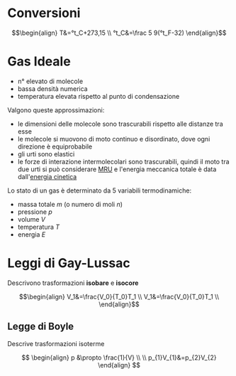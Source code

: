 # Conversioni
$$\begin{align}
T&=°t_C+273,15 \\
°t_C&=\frac 5 9(°t_F-32)
\end{align}$$

# Gas Ideale
- n° elevato di molecole
- bassa densità numerica
- temperatura elevata rispetto al punto di condensazione

Valgono queste approssimazioni:
- le dimensioni delle molecole sono trascurabili rispetto alle distanze tra esse
- le molecole si muovono di moto continuo e disordinato, dove ogni direzione è equiprobabile
- gli urti sono elastici
- le forze di interazione intermolecolari sono trascurabili, quindi il moto tra due urti si può considerare [MRU](Cinematica.md#MRU) e l'energia meccanica totale è data dall'[energia cinetica](Energia.md#Energia%20CInetica)

Lo stato di un gas è determinato da 5 variabili termodinamiche:
- massa totale $m$ (o numero di moli $n$)
- pressione $p$
- volume $V$
- temperatura $T$
- energia $E$

# Leggi di Gay-Lussac
Descrivono trasformazioni __isobare__ e __isocore__

$$\begin{align}
V_1&=\frac{V_0}{T_0}T_1 \\
V_1&=\frac{V_0}{T_0}T_1 \\
\end{align}$$

## Legge di Boyle
Descrive trasformazioni isoterme

$$
\begin{align}
p &\propto \frac{1}{V} \\ \\
p_{1}V_{1}&=p_{2}V_{2}
\end{align}
$$

